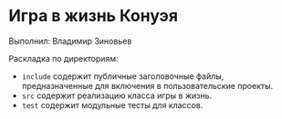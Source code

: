 ﻿# Игра в жизнь Конуэя

Выполнил: Владимир Зиновьев

Раскладка по директориям:

  - `include` содержит публичные заголовочные файлы, предназначенные для
    включения в пользовательские проекты.
  - `src` содержит реализацию класса игры в жизнь.
  - `test` содержит модульные тесты для классов.
